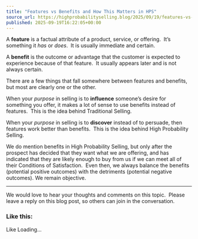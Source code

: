 ```yaml
---
title: "Features vs Benefits and How This Matters in HPS"
source_url: https://highprobabilityselling.blog/2025/09/19/features-vs-benefits-and-how-this-matters-in-hps
published: 2025-09-19T16:22:05+00:00
---
```

A **feature** is a factual attribute of a product, service, or offering.  It’s something it *has* or *does*.  It is usually immediate and certain.


A **benefit** is the outcome or advantage that the customer is expected to experience because of that feature.  It usually appears later and is not always certain.


There are a few things that fall somewhere between features and benefits, but most are clearly one or the other. 


When your *purpose* in selling is to **influence** someone’s desire for something you offer, it makes a lot of sense to use benefits instead of features.  This is the idea behind Traditional Selling.


When your *purpose* in selling is to **discover** instead of to persuade, then features work better than benefits.  This is the idea behind High Probability Selling.


We do mention benefits in High Probability Selling, but only after the prospect has decided that they want what we are offering, and has indicated that they are likely enough to buy from us if we can meet all of their Conditions of Satisfaction.  Even then, we always balance the benefits (potential positive outcomes) with the detriments (potential negative outcomes). We remain objective. 




---


We would love to hear your thoughts and comments on this topic.  Please leave a reply on this blog post, so others can join in the conversation.



### Like this:

Like Loading...
